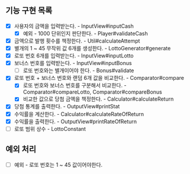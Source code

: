 ## 기능 구현 목록

-[x] 사용자의 금액을 입력받는다. - InputView#inputCash
    - [x] 예외 - 1000 단위인지 판단한다. - Player#validateCash
-[x] 금액으로 발행 횟수를 책정한다. - Util#calculateAttempt
-[x] 별개의 1 ~ 45 무작위 값 6개를 생성한다. - LottoGenerator#generate
-[x] 로또 번호 6개를 입력받는다. - InputView#inputLotto
-[x] 보너스 번호를 입력받는다. - InputView#inputBonus
    - [ ] 로또 번호와는 별개이어야 한다. - Bonus#validate
-[x] 로또 번호 + 보너스 번호와 랜덤 6개 값을 비교한다. - Comparator#compare
    -[x] 로또 번호와 보너스 번호를 구분해서 비교한다. - Comparator#compareLotto, Comparator#compareBonus
    -[x] 비교한 값으로 당첨 금액을 책정한다. - Calculator#calculateReturn
-[x] 당첨 통계를 출력한다. - OutputView#printStat
-[x] 수익률을 계산한다. - Calculator#calculateRateOfReturn
-[x] 수익률을 출력한다. - OutputView#printRateOfReturn
-[ ] 로또 범위 상수 - LottoConstant

## 예외 처리

-[ ] 예외 - 로또 번호는 1 ~ 45 값이어야한다. 